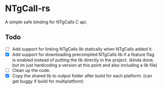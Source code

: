 # NTgCall-rs
A simple safe binding for NTgCalls C api.

## Todo
- [ ] Add support for linking NTgCalls lib statically when NTgCalls added it.
- [x] Add support for downloading precompiled NTgCalls lib if a feature flag is enabled instead of putting the lib directly in the project. (kinda done, but im just hardcoding a version at this point and also including a lib file)
- [ ] Clean up the code.
- [x] Copy the shared lib to output folder after build for each platform. (can get buggy if build for multiplatform)